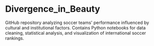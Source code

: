 # Divergence_in_Beauty
 GitHub repository analyzing soccer teams' performance influenced by cultural and institutional factors. Contains Python notebooks for data cleaning, statistical analysis, and visualization of international soccer rankings.
